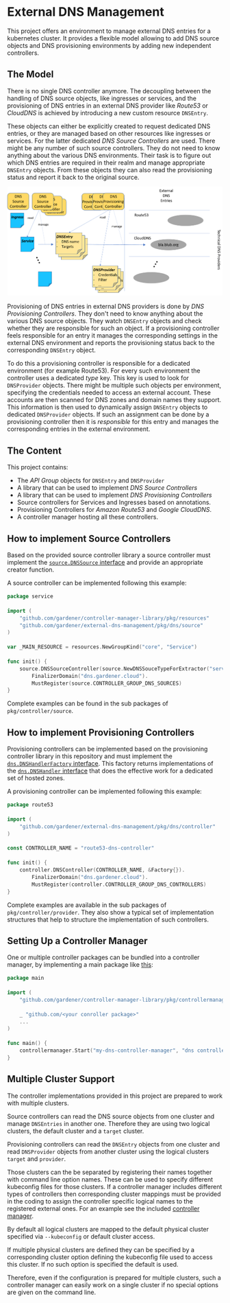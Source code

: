 # External DNS Management

This project offers an environment to manage external DNS entries for
a kubernetes cluster. It provides a flexible model allowing to
add DNS source objects and DNS provisioning environments by adding
new independent controllers.

## The Model

There is no single DNS controller anymore. The decoupling between the
handling of DNS source objects, like ingresses or services, and the
provisioning of DNS entries in an external DNS provider like
_Route53_ or _CloudDNS_ is achieved by introducing a new custom resource
`DNSEntry`.

These objects can either be explicitly created to request dedicated DNS
entries, or they are managed based on other resources like ingresses or
services. For the latter dedicated _DNS Source Controllers_ are used.
There might be any number of such source controllers. They do not need to know
anything about the various DNS environments. Their task is to figure out which
DNS entries are required in their realm and manage appropriate `DNSEntry`
objects. From these objects they can also read the provisioning status and
report it back to the original source.

![Model Overview](doc/model.png)

Provisioning of DNS entries in external DNS providers is done by
_DNS Provisioning Controllers_. They don't need to know anything about the
various DNS source objects. They watch `DNSEntry` objects and check whether
they are responsible for such an object. If a provisioning controller feels
responsible for an entry it manages the corresponding settings in the
external DNS environment and reports the provisioning status back to the
corresponding `DNSEntry` object.

To do this a provisioning controller is responsible for a dedicated
environment (for example Route53). For every such environment the controller
uses a dedicated _type_ key. This key is used to look for `DNSProvider` objects.
There might be multiple such objects per environment, specifying the
credentials needed to access an external account. These accounts are then
scanned for DNS zones and domain names they support.
This information is then used to dynamically assign `DNSEntry` objects to
dedicated `DNSProvider` objects. If such an assignment can be done by
a provisioning controller then it is _responsible_ for this entry and manages
the corresponding entries in the external environment.

## The Content

This project contains:

- The _API Group_ objects for `DNSEntry` and `DNSProvider`
- A library that can be used to implement _DNS Source Controllers_
- A library that can be used to implement _DNS Provisioning Controllers_
- Source controllers for Services and Ingresses based on annotations.
- Provisioning Controllers for _Amazon Route53_ and _Google CloudDNS_.
- A controller manager hosting all these controllers.

## How to implement Source Controllers

Based on the provided source controller library a source controller must
implement the [`source.DNSSource` interface](pkg/dns/source/interface.go) and
provide an appropriate creator function.

A source controller can be implemented following this example:

```go
package service

import (
	"github.com/gardener/controller-manager-library/pkg/resources"
	"github.com/gardener/external-dns-management/pkg/dns/source"
)

var _MAIN_RESOURCE = resources.NewGroupKind("core", "Service")

func init() {
	source.DNSSourceController(source.NewDNSSouceTypeForExtractor("service-dns", _MAIN_RESOURCE, GetTargets),nil).
		FinalizerDomain("dns.gardener.cloud").
		MustRegister(source.CONTROLLER_GROUP_DNS_SOURCES)
}
```

Complete examples can be found in the sub packages of `pkg/controller/source`.

## How to implement Provisioning Controllers

Provisioning controllers can be implemented based on the provisioning controller library
in this repository and must implement the
[`dns.DNSHandlerFactory` interface](pkg/dns/interface.go).
This factory returns implementations of the [`dns.DNSHandler` interface](pkg/dns/interface.go)
that does the effective work for a dedicated set of hosted zones.

A provisioning controller can be implemented following this example:

```go
package route53

import (
	"github.com/gardener/external-dns-management/pkg/dns/controller"
)

const CONTROLLER_NAME = "route53-dns-controller"

func init() {
	controller.DNSController(CONTROLLER_NAME, &Factory{}).
		FinalizerDomain("dns.gardener.cloud").
		MustRegister(controller.CONTROLLER_GROUP_DNS_CONTROLLERS)
}
```

Complete examples are available in the sub packages of `pkg/controller/provider`.
They also show a typical set of implementation structures that help
to structure the implementation of such controllers.

## Setting Up a Controller Manager

One or multiple controller packages can be bundled into a controller manager,
by implementing a main package like [this](cmd/dns/main.go):

```go
package main

import (
	"github.com/gardener/controller-manager-library/pkg/controllermanager"

	_ "github.com/<your conroller package>"
	...
)

func main() {
	controllermanager.Start("my-dns-controller-manager", "dns controller manager", "some description")
}
```

## Multiple Cluster Support

The controller implementations provided in this project are prepared to work
with multiple clusters.

Source controllers can read the DNS source objects from one cluster and
manage `DNSEntries` in another one. Therefore they are using two logical
clusters, the default cluster and a `target` cluster.

Provisioning controllers can read the `DNSEntry` objects from one cluster
and read `DNSProvider` objects from another cluster using the logical clusters
`target` and `provider`.

Those clusters can the be separated by registering their names together with
command line option names. These can be used to specify different kubeconfig 
files for those clusters. If a controller manager includes different types
of controllers then corresponding cluster mappings must be provided in
the coding to assign the controller specific logical names to the
registered external ones. For an example see the included
[controller manager](cmd/dns/main.go).
  
By default all logical clusters are mapped to the default physical cluster
specified via `--kubeconfig` or default cluster access.

If multiple physical clusters are defined they can be specified by a
corresponding cluster option defining the kubeconfig file used to access
this cluster. If no such option is specified the default is used.

Therefore, even if the configuration is prepared for multiple clusters,
such a controller manager can easily work on a single cluster if no special
options are given on the command line.
